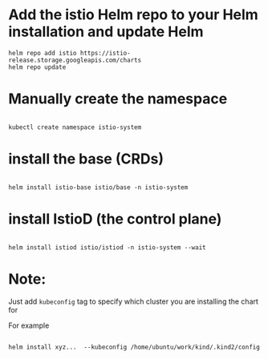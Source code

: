 # Add the istio Helm repo to your Helm installation and update Helm
```
helm repo add istio https://istio-release.storage.googleapis.com/charts
helm repo update

```


# Manually create the namespace
```

kubectl create namespace istio-system

```


# install the base (CRDs)
```

helm install istio-base istio/base -n istio-system

```


# install IstioD (the control plane)
```

helm install istiod istio/istiod -n istio-system --wait

```

# Note:


Just add ``` kubeconfig ``` tag to specify which cluster you are installing the chart for

For example 

```

helm install xyz...  --kubeconfig /home/ubuntu/work/kind/.kind2/config

```

